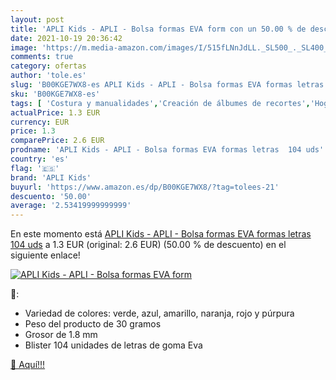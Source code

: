 ```yaml
---
layout: post
title: 'APLI Kids - APLI - Bolsa formas EVA form con un 50.00 % de descuento'
date: 2021-10-19 20:36:42
image: 'https://m.media-amazon.com/images/I/515fLNnJdLL._SL500_._SL400_.jpg'
comments: true
category: ofertas
author: 'tole.es'
slug: 'B00KGE7WX8-es APLI Kids - APLI - Bolsa formas EVA formas letras 104 uds'
sku: 'B00KGE7WX8-es'
tags: [ 'Costura y manualidades','Creación de álbumes de recortes','Hogar y cocina','apli','apli kids', ]
actualPrice: 1.3 EUR
currency: EUR
price: 1.3
comparePrice: 2.6 EUR
prodname: 'APLI Kids - APLI - Bolsa formas EVA formas letras  104 uds'
country: 'es'
flag: '🇪🇸'
brand: 'APLI Kids'
buyurl: 'https://www.amazon.es/dp/B00KGE7WX8/?tag=tolees-21'
descuento: '50.00'
average: '2.53419999999999'
---
```


En este momento está [APLI Kids - APLI - Bolsa formas EVA formas letras  104 uds](https://www.amazon.es/dp/B00KGE7WX8/?tag=tolees-21) a 1.3 EUR (original: 2.6 EUR) (50.00 %  de descuento) en el siguiente enlace!

[![APLI Kids - APLI - Bolsa formas EVA form](https://m.media-amazon.com/images/I/515fLNnJdLL._SL500_._SL400_.jpg)](https://www.amazon.es/dp/B00KGE7WX8/?tag=tolees-21)

🔎:

- Variedad de colores: verde, azul, amarillo, naranja, rojo y púrpura
- Peso del producto de 30 gramos
- Grosor de 1.8 mm
- Blister 104 unidades de letras de goma Eva

[🛒 Aquí!!!](https://www.amazon.es/dp/B00KGE7WX8/?tag=tolees-21)

